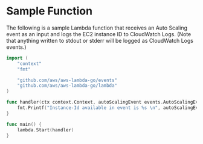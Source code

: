# Sample Function

The following is a sample Lambda function that receives an Auto Scaling event as an input and logs the EC2 instance ID to CloudWatch Logs. (Note that anything written to stdout or stderr will be logged as CloudWatch Logs events.)

```go
import (
    "context"
    "fmt"

    "github.com/aws/aws-lambda-go/events"
    "github.com/aws/aws-lambda-go/lambda"
)

func handler(ctx context.Context, autoScalingEvent events.AutoScalingEvent) {
    fmt.Printf("Instance-Id available in event is %s \n", autoScalingEvent.Detail["EC2InstanceId"])
}

func main() {
    lambda.Start(handler)
}
```
